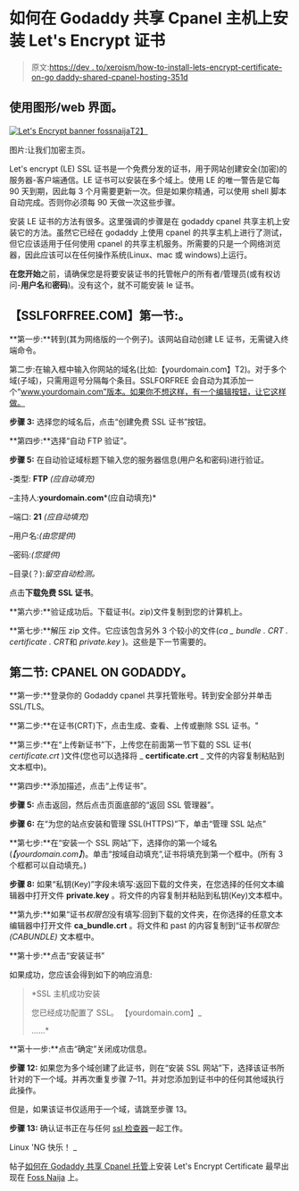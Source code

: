 # 如何在 Godaddy 共享 Cpanel 主机上安装 Let's Encrypt 证书

> 原文:[https://dev . to/xeroism/how-to-install-lets-encrypt-certificate-on-go daddy-shared-cpanel-hosting-351d](https://dev.to/xeroxism/how-to-install-lets-encrypt-certificate-on-godaddy-shared-cpanel-hosting-351d)

## [](#using-graphicalweb-interface)使用图形/web 界面。

[![Let's Encrypt banner fossnaija](../Images/9dd181f5026b27f91348923832d89127.png)T2】](https://i1.wp.com/fossnaija.com/wp-content/uploads/2017/09/letsencrypt-banner.png?ssl=1)

图片:让我们加密主页。

Let's encrypt (LE) SSL 证书是一个免费分发的证书，用于网站创建安全(加密)的服务器-客户端通信。LE 证书可以安装在多个域上。使用 LE 的唯一警告是它每 90 天到期，因此每 3 个月需要更新一次。但是如果你精通，可以使用 shell 脚本自动完成。否则你必须每 90 天做一次这些步骤。

安装 LE 证书的方法有很多。这里强调的步骤是在 godaddy cpanel 共享主机上安装它的方法。虽然它已经在 godaddy 上使用 cpanel 的共享主机上进行了测试，但它应该适用于任何使用 cpanel 的共享主机服务。所需要的只是一个网络浏览器，因此应该可以在任何操作系统(Linux、mac 或 windows)上运行。

**在您开始**之前，请确保您是将要安装证书的托管帐户的所有者/管理员(或有权访问-**用户名**和**密码**)。没有这个，就不可能安装 le 证书。

## 【SSLFORFREE.COM】第一节:。

**第一步:**转到<u>[](https://sslforfree.com/)</u>(其为网络版的一个例子)。该网站自动创建 LE 证书，无需键入终端命令。

第二步:在输入框中输入你网站的域名(比如:【yourdomain.com】T2)。对于多个域(子域)，只需用逗号分隔每个条目。SSLFORFREE 会自动为其添加一个“www.yourdomain.com”版本。如果你不想这样，有一个编辑按钮，让它这样做。

**步骤 3:** 选择您的域名后，点击“创建免费 SSL 证书”按钮。

**第四步:**选择“自动 FTP 验证”。

**步骤 5:** 在自动验证域标题下输入您的服务器信息(用户名和密码)进行验证。

-类型: **FTP** *(应自动填充)*

–主持人:**yourdomain.com***(应自动填充)*

–端口: **21** *(应自动填充)*

–用户名:*(由您提供)*

–密码:*(您提供)*

–目录(？):*留空自动检测。*

点击**下载免费 SSL 证书**。

**第六步:**验证成功后。下载证书(。zip)文件复制到您的计算机上。

**第七步:**解压 zip 文件。它应该包含另外 3 个较小的文件(*ca _ bundle . CRT . certificate . CRT*和 *private.key* )。这些是下一节需要的。

## [](#section-2-cpanel-on-godaddy)**第二节:** CPANEL ON GODADDY。

**第一步:**登录你的 Godaddy cpanel 共享托管账号。转到安全部分并单击 SSL/TLS。

**第二步:**在证书(CRT)下，点击生成、查看、上传或删除 SSL 证书。"

**第三步:**在“上传新证书”下，上传您在前面第一节下载的 SSL 证书( *certificate.crt* )文件(您也可以选择将 _ **certificate.crt** _ 文件的内容复制粘贴到文本框中)。

**第四步:**添加描述，点击“上传证书”。

**步骤 5:** 点击返回，然后点击页面底部的“返回 SSL 管理器”。

**步骤 6:** 在“为您的站点安装和管理 SSL(HTTPS)”下，单击“管理 SSL 站点”

**第七步:**在“安装一个 SSL 网站”下，选择你的第一个域名(_【yourdomain.com】_)。单击“按域自动填充”,证书将填充到第一个框中。(所有 3 个框都可以自动填充。)

**步骤 8:** 如果“私钥(Key)”字段未填写:返回下载的文件夹，在您选择的任何文本编辑器中打开文件 **private.key** 。将文件的内容复制并粘贴到私钥(Key)文本框中。

**第九步:**如果“证书*权限包*没有填写:回到下载的文件夹，在你选择的任意文本编辑器中打开文件 **ca_bundle.crt** 。将文件和 past 的内容复制到“证书*权限包:(CABUNDLE)* 文本框中。

**第十步:**点击“安装证书”

如果成功，您应该会得到如下的响应消息:

> *SSL 主机成功安装
> 
> 您已经成功配置了 SSL。
> 【yourdomain.com】_
> 
> ……*

**第十一步:**点击“确定”关闭成功信息。

**步骤 12:** 如果您为多个域创建了此证书，则在“安装 SSL 网站”下，选择该证书所针对的下一个域。并再次重复步骤 7–11。并对您添加到证书中的任何其他域执行此操作。

但是，如果该证书仅适用于一个域，请跳至步骤 13。

**步骤 13:** 确认证书正在与任何 [ssl 检查器](https://www.google.com.ng/search?q=ssl+checker&oq=ssl+checker&aqs=chrome..69i57j69i60j0l4.2398j0j7&client=ubuntu&sourceid=chrome&ie=UTF-8)一起工作。

Linux 'NG 快乐！ _

帖子[如何在 Godaddy 共享 Cpanel 托管](https://fossnaija.com/install-lets-encrypt-certificate-godaddy-shared-cpanel-hosting/)上安装 Let's Encrypt Certificate 最早出现在 [Foss Naija](https://fossnaija.com) 上。